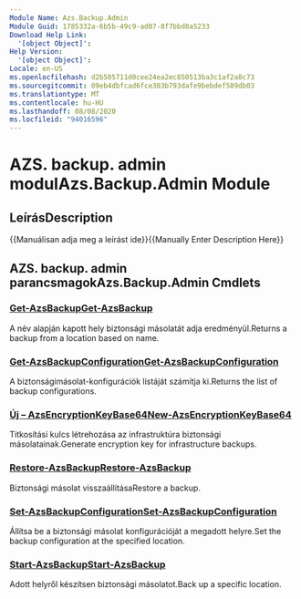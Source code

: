 ```yaml
---
Module Name: Azs.Backup.Admin
Module Guid: 1785332a-6b5b-49c9-ad07-8f7bbd8a5233
Download Help Link:
  '[object Object]': 
Help Version:
  '[object Object]': 
Locale: en-US
ms.openlocfilehash: d2b505711d0cee24ea2ec850513ba3c1af2a8c73
ms.sourcegitcommit: 09eb4dbfcad6fce303b793dafe9bebdef589db03
ms.translationtype: MT
ms.contentlocale: hu-HU
ms.lasthandoff: 08/08/2020
ms.locfileid: "94016596"
---
```

# <span data-ttu-id="c050e-101">AZS. backup. admin modul</span><span class="sxs-lookup"><span data-stu-id="c050e-101">Azs.Backup.Admin Module</span></span>
## <span data-ttu-id="c050e-102">Leírás</span><span class="sxs-lookup"><span data-stu-id="c050e-102">Description</span></span>
<span data-ttu-id="c050e-103">{{Manuálisan adja meg a leírást ide}}</span><span class="sxs-lookup"><span data-stu-id="c050e-103">{{Manually Enter Description Here}}</span></span>

## <span data-ttu-id="c050e-104">AZS. backup. admin parancsmagok</span><span class="sxs-lookup"><span data-stu-id="c050e-104">Azs.Backup.Admin Cmdlets</span></span>
### [<span data-ttu-id="c050e-105">Get-AzsBackup</span><span class="sxs-lookup"><span data-stu-id="c050e-105">Get-AzsBackup</span></span>](Get-AzsBackup.md)
<span data-ttu-id="c050e-106">A név alapján kapott hely biztonsági másolatát adja eredményül.</span><span class="sxs-lookup"><span data-stu-id="c050e-106">Returns a backup from a location based on name.</span></span>

### [<span data-ttu-id="c050e-107">Get-AzsBackupConfiguration</span><span class="sxs-lookup"><span data-stu-id="c050e-107">Get-AzsBackupConfiguration</span></span>](Get-AzsBackupConfiguration.md)
<span data-ttu-id="c050e-108">A biztonságimásolat-konfigurációk listáját számítja ki.</span><span class="sxs-lookup"><span data-stu-id="c050e-108">Returns the list of backup configurations.</span></span>

### [<span data-ttu-id="c050e-109">Új – AzsEncryptionKeyBase64</span><span class="sxs-lookup"><span data-stu-id="c050e-109">New-AzsEncryptionKeyBase64</span></span>](New-AzsEncryptionKeyBase64.md)
<span data-ttu-id="c050e-110">Titkosítási kulcs létrehozása az infrastruktúra biztonsági másolatainak.</span><span class="sxs-lookup"><span data-stu-id="c050e-110">Generate encryption key for infrastructure backups.</span></span>

### [<span data-ttu-id="c050e-111">Restore-AzsBackup</span><span class="sxs-lookup"><span data-stu-id="c050e-111">Restore-AzsBackup</span></span>](Restore-AzsBackup.md)
<span data-ttu-id="c050e-112">Biztonsági másolat visszaállítása</span><span class="sxs-lookup"><span data-stu-id="c050e-112">Restore a backup.</span></span>

### [<span data-ttu-id="c050e-113">Set-AzsBackupConfiguration</span><span class="sxs-lookup"><span data-stu-id="c050e-113">Set-AzsBackupConfiguration</span></span>](Set-AzsBackupConfiguration.md)
<span data-ttu-id="c050e-114">Állítsa be a biztonsági másolat konfigurációját a megadott helyre.</span><span class="sxs-lookup"><span data-stu-id="c050e-114">Set the backup configuration at the specified location.</span></span>

### [<span data-ttu-id="c050e-115">Start-AzsBackup</span><span class="sxs-lookup"><span data-stu-id="c050e-115">Start-AzsBackup</span></span>](Start-AzsBackup.md)
<span data-ttu-id="c050e-116">Adott helyről készítsen biztonsági másolatot.</span><span class="sxs-lookup"><span data-stu-id="c050e-116">Back up a specific location.</span></span>

